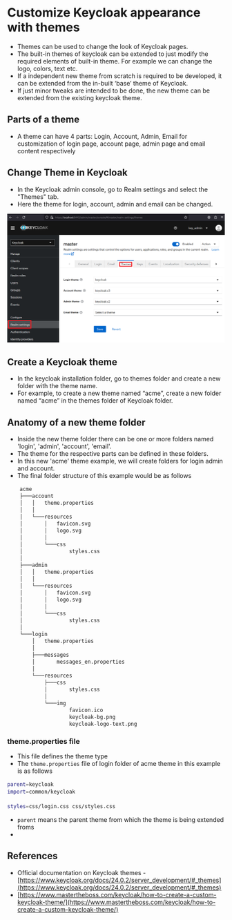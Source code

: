 # Customize Keycloak appearance with themes

-   Themes can be used to change the look of Keycloak pages.
-   The built-in themes of keycloak can be extended to just modify the required elements of built-in theme. For example we can change the logo, colors, text etc.
-   If a independent new theme from scratch is required to be developed, it can be extended from the in-built ‘base’ theme of Keycloak.
-   If just minor tweaks are intended to be done, the new theme can be extended from the existing keycloak theme.


## Parts of a theme

-   A theme can have 4 parts: Login, Account, Admin, Email for customization of login page, account page, admin page and email content respectively

## Change Theme in Keycloak
* In the Keycloak admin console, go to Realm settings and select the "Themes" tab.
* Here the theme for login, account, admin and email can be changed.

![keycloak_theme_settings.png](https://github.com/nagasudhirpulla/taming_python/blob/master/blog/skills/assets/img/keycloak_theme_settings.png?raw=true)
## Create a Keycloak theme

-   In the keycloak installation folder, go to themes folder and create a new folder with the theme name.
-   For example, to create a new theme named “acme”, create a new folder named “acme” in the themes folder of Keycloak folder.

## Anatomy of a new theme folder
* Inside the new theme folder there can be one or more folders named 'login', 'admin', 'account', 'email'.
* The theme for the respective parts can be defined in these folders.
* In this new 'acme' theme example, we will create folders for login admin and account.
* The final folder structure of this example would be as follows

```
    acme
    ├───account
    │   │   theme.properties
    │   │
    │   └───resources
    │       │   favicon.svg
    │       │   logo.svg
    │       │
    │       └───css
    │               styles.css
    │
    ├───admin
    │   │   theme.properties
    │   │
    │   └───resources
    │       │   favicon.svg
    │       │   logo.svg
    │       │
    │       └───css
    │               styles.css
    │
    └───login
        │   theme.properties
        │
        ├───messages
        │       messages_en.properties
        │
        └───resources
            ├───css
            │       styles.css
            │
            └───img
                    favicon.ico
                    keycloak-bg.png
                    keycloak-logo-text.png
```
### theme.properties file
* This file defines the theme type
* The `theme.properties` file of login folder of acme theme in this example is as follows

```bash
parent=keycloak
import=common/keycloak

styles=css/login.css css/styles.css
``` 

* `parent` means the parent theme from which the theme is being extended froms
*  

## References

-   Official documentation on Keycloak themes - [https://www.keycloak.org/docs/24.0.2/server_development/#_themes](https://www.keycloak.org/docs/24.0.2/server_development/#_themes)
-   [https://www.mastertheboss.com/keycloak/how-to-create-a-custom-keycloak-theme/](https://www.mastertheboss.com/keycloak/how-to-create-a-custom-keycloak-theme/)
<!--stackedit_data:
eyJoaXN0b3J5IjpbLTE5MTYxNDE3NzksMzE1NTc4MTI3LDE0MD
k5MTE4MDJdfQ==
-->